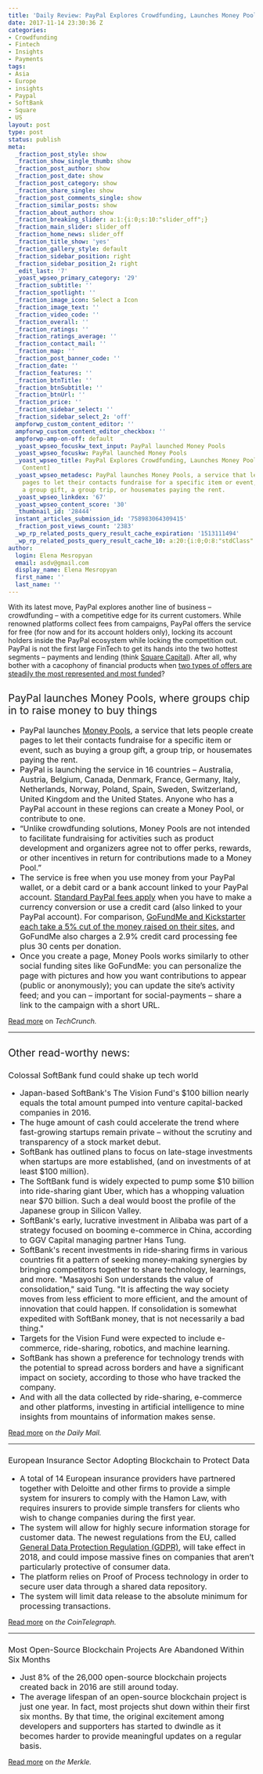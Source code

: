 ```yaml
---
title: 'Daily Review: PayPal Explores Crowdfunding, Launches Money Pools'
date: 2017-11-14 23:30:36 Z
categories:
- Crowdfunding
- Fintech
- Insights
- Payments
tags:
- Asia
- Europe
- insights
- Paypal
- SoftBank
- Square
- US
layout: post
type: post
status: publish
meta:
  _fraction_post_style: show
  _fraction_show_single_thumb: show
  _fraction_post_author: show
  _fraction_post_date: show
  _fraction_post_category: show
  _fraction_share_single: show
  _fraction_post_comments_single: show
  _fraction_similar_posts: show
  _fraction_about_author: show
  _fraction_breaking_slider: a:1:{i:0;s:10:"slider_off";}
  _fraction_main_slider: slider_off
  _fraction_home_news: slider_off
  _fraction_title_show: 'yes'
  _fraction_gallery_style: default
  _fraction_sidebar_position: right
  _fraction_sidebar_position_2: right
  _edit_last: '7'
  _yoast_wpseo_primary_category: '29'
  _fraction_subtitle: ''
  _fraction_spotlight: ''
  _fraction_image_icon: Select a Icon
  _fraction_image_text: ''
  _fraction_video_code: ''
  _fraction_overall: ''
  _fraction_ratings: ''
  _fraction_ratings_average: ''
  _fraction_contact_mail: ''
  _fraction_map: ''
  _fraction_post_banner_code: ''
  _fraction_date: ''
  _fraction_features: ''
  _fraction_btnTitle: ''
  _fraction_btnSubtitle: ''
  _fraction_btnUrl: ''
  _fraction_price: ''
  _fraction_sidebar_select: ''
  _fraction_sidebar_select_2: 'off'
  ampforwp_custom_content_editor: ''
  ampforwp_custom_content_editor_checkbox: ''
  ampforwp-amp-on-off: default
  _yoast_wpseo_focuskw_text_input: PayPal launched Money Pools
  _yoast_wpseo_focuskw: PayPal launched Money Pools
  _yoast_wpseo_title: PayPal Explores Crowdfunding, Launches Money Pools [Curated
    Content]
  _yoast_wpseo_metadesc: PayPal launches Money Pools, a service that lets people create
    pages to let their contacts fundraise for a specific item or event, such as buying
    a group gift, a group trip, or housemates paying the rent.
  _yoast_wpseo_linkdex: '67'
  _yoast_wpseo_content_score: '30'
  _thumbnail_id: '28444'
  instant_articles_submission_id: '758983064309415'
  _fraction_post_views_count: '2383'
  _wp_rp_related_posts_query_result_cache_expiration: '1513111494'
  _wp_rp_related_posts_query_result_cache_10: a:20:{i:0;O:8:"stdClass":2:{s:7:"post_id";s:5:"28408";s:5:"score";s:17:"155.3813327225089";}i:1;O:8:"stdClass":2:{s:7:"post_id";s:5:"24815";s:5:"score";s:17:"146.9093694160532";}i:2;O:8:"stdClass":2:{s:7:"post_id";s:5:"28106";s:5:"score";s:18:"143.76390897405724";}i:3;O:8:"stdClass":2:{s:7:"post_id";s:5:"23952";s:5:"score";s:18:"139.37218833242252";}i:4;O:8:"stdClass":2:{s:7:"post_id";s:5:"21293";s:5:"score";s:17:"139.3316464038544";}i:5;O:8:"stdClass":2:{s:7:"post_id";s:5:"19325";s:5:"score";s:18:"137.30230378808514";}i:6;O:8:"stdClass":2:{s:7:"post_id";s:5:"28182";s:5:"score";s:18:"136.90704790987428";}i:7;O:8:"stdClass":2:{s:7:"post_id";s:5:"18193";s:5:"score";s:18:"134.83716336553692";}i:8;O:8:"stdClass":2:{s:7:"post_id";s:5:"25127";s:5:"score";s:18:"130.69694420591702";}i:9;O:8:"stdClass":2:{s:7:"post_id";s:5:"16366";s:5:"score";s:17:"130.4124316462031";}i:10;O:8:"stdClass":2:{s:7:"post_id";s:5:"20607";s:5:"score";s:18:"124.12581740628094";}i:11;O:8:"stdClass":2:{s:7:"post_id";s:5:"25303";s:5:"score";s:18:"117.45645304046289";}i:12;O:8:"stdClass":2:{s:7:"post_id";s:5:"28259";s:5:"score";s:18:"113.24856619514534";}i:13;O:8:"stdClass":2:{s:7:"post_id";s:5:"28200";s:5:"score";s:18:"108.86962241477829";}i:14;O:8:"stdClass":2:{s:7:"post_id";s:5:"28184";s:5:"score";s:18:"102.08044515643353";}i:15;O:8:"stdClass":2:{s:7:"post_id";s:5:"27455";s:5:"score";s:17:"100.1698927887547";}i:16;O:8:"stdClass":2:{s:7:"post_id";s:5:"27133";s:5:"score";s:17:"99.39135548476335";}i:17;O:8:"stdClass":2:{s:7:"post_id";s:5:"28218";s:5:"score";s:16:"97.7452942947746";}i:18;O:8:"stdClass":2:{s:7:"post_id";s:5:"27516";s:5:"score";s:17:"96.96675699078325";}i:19;O:8:"stdClass":2:{s:7:"post_id";s:5:"24008";s:5:"score";s:17:"94.86139346209248";}}
author:
  login: Elena Mesropyan
  email: asdv@gmail.com
  display_name: Elena Mesropyan
  first_name: ''
  last_name: ''
---
```


<p><span style="font-weight: 400;">With its latest move, PayPal explores another line of business – crowdfunding – with a competitive edge for its current customers. While renowned platforms collect fees from campaigns, PayPal offers the service for free (for now and for its account holders only), locking its account holders inside the PayPal ecosystem while locking the competition out. PayPal is not the first large FinTech to get its hands into the two hottest segments – payments and lending (think </span><a href="https://squareup.com/townsquare/square-capital-now-offers-flexible-loans-to-boost-lending"><span style="font-weight: 400;">Square Capital</span></a><span style="font-weight: 400;">). After all, why bother with a cacophony of financial products when </span><a href="https://letstalkpayments.com/global-fintech-funding-36-bn-2016/"><span style="font-weight: 400;">two types of offers are steadily the most represented and most funded</span></a><span style="font-weight: 400;">?</span></p>
<h2><span style="font-weight: 400;">PayPal launches Money Pools, where groups chip in to raise money to buy things</span></h2>
<ul>
<li style="font-weight: 400;"><span style="font-size: 12pt;"><span style="font-weight: 400;">PayPal launches </span><a href="https://www.paypal.com/uk/webapps/mpp/money-pools"><span style="font-weight: 400;">Money Pools</span></a><span style="font-weight: 400;">, a service that lets people create pages to let their contacts fundraise for a specific item or event, such as buying a group gift, a group trip, or housemates paying the rent.</span></span></li>
<li style="font-weight: 400;"><span style="font-weight: 400; font-size: 12pt;">PayPal is launching the service in 16 countries – Australia, Austria, Belgium, Canada, Denmark, France, Germany, Italy, Netherlands, Norway, Poland, Spain, Sweden, Switzerland, United Kingdom and the United States. Anyone who has a PayPal account in these regions can create a Money Pool, or contribute to one. </span></li>
<li style="font-weight: 400;"><span style="font-weight: 400; font-size: 12pt;">“Unlike crowdfunding solutions, Money Pools are not intended to facilitate fundraising for activities such as product development and organizers agree not to offer perks, rewards, or other incentives in return for contributions made to a Money Pool.”</span></li>
<li style="font-weight: 400;"><span style="font-size: 12pt;"><span style="font-weight: 400;">The service is free when you use money from your PayPal wallet, or a debit card or a bank account linked to your PayPal account. </span><a href="https://www.paypal.com/gb/selfhelp/article/faq690"><span style="font-weight: 400;">Standard PayPal fees apply</span></a><span style="font-weight: 400;"> when you have to make a currency conversion or use a credit card (also linked to your PayPal account). For comparison, </span><a href="http://www.businessinsider.com/paypal-launches-p2p-funding-platform-2017-11?IR=T"><span style="font-weight: 400;">GoFundMe and Kickstarter each take a 5% cut of the money raised on their sites</span></a><span style="font-weight: 400;">, and GoFundMe also charges a 2.9% credit card processing fee plus 30 cents per donation.</span></span></li>
<li style="font-weight: 400;"><span style="font-weight: 400; font-size: 12pt;">Once you create a page, Money Pools works similarly to other social funding sites like GoFundMe: you can personalize the page with pictures and how you want contributions to appear (public or anonymously); you can update the site’s activity feed; and you can – important for social-payments – share a link to the campaign with a short URL.</span></li>
</ul>
<p><a href="https://techcrunch.com/2017/11/10/paypal-money-pools/"><span style="font-weight: 400;">Read more</span></a><span style="font-weight: 400;"> on </span><i><span style="font-weight: 400;">TechCrunch.</span></i></p>
<hr />
<h2><span style="font-weight: 400;">Other read-worthy news:</span></h2>
<h3><span style="font-weight: 400;">Colossal SoftBank fund could shake up tech world</span></h3>
<ul>
<li style="font-weight: 400;"><span style="font-weight: 400; font-size: 12pt;">Japan-based SoftBank's The Vision Fund's $100 billion nearly equals the total amount pumped into venture capital-backed companies in 2016.</span></li>
<li style="font-weight: 400;"><span style="font-weight: 400; font-size: 12pt;">The huge amount of cash could accelerate the trend where fast-growing startups remain private – without the scrutiny and transparency of a stock market debut.</span></li>
<li style="font-weight: 400;"><span style="font-weight: 400; font-size: 12pt;">SoftBank has outlined plans to focus on late-stage investments when startups are more established, (and on investments of at least $100 million).</span></li>
<li style="font-weight: 400;"><span style="font-weight: 400; font-size: 12pt;">The SoftBank fund is widely expected to pump some $10 billion into ride-sharing giant Uber, which has a whopping valuation near $70 billion. Such a deal would boost the profile of the Japanese group in Silicon Valley.</span></li>
<li style="font-weight: 400;"><span style="font-weight: 400; font-size: 12pt;">SoftBank's early, lucrative investment in Alibaba was part of a strategy focused on booming e-commerce in China, according to GGV Capital managing partner Hans Tung.</span></li>
<li style="font-weight: 400;"><span style="font-weight: 400; font-size: 12pt;">SoftBank's recent investments in ride-sharing firms in various countries fit a pattern of seeking money-making synergies by bringing competitors together to share technology, learnings, and more. "Masayoshi Son understands the value of consolidation," said Tung. "It is affecting the way society moves from less efficient to more efficient, and the amount of innovation that could happen. If consolidation is somewhat expedited with SoftBank money, that is not necessarily a bad thing."</span></li>
<li style="font-weight: 400;"><span style="font-weight: 400; font-size: 12pt;">Targets for the Vision Fund were expected to include e-commerce, ride-sharing, robotics, and machine learning.</span></li>
<li style="font-weight: 400;"><span style="font-weight: 400; font-size: 12pt;">SoftBank has shown a preference for technology trends with the potential to spread across borders and have a significant impact on society, according to those who have tracked the company.</span></li>
<li style="font-weight: 400;"><span style="font-weight: 400; font-size: 12pt;">And with all the data collected by ride-sharing, e-commerce and other platforms, investing in artificial intelligence to mine insights from mountains of information makes sense.</span></li>
</ul>
<p><a href="http://www.dailymail.co.uk/wires/afp/article-5073999/Colossal-SoftBank-fund-shake-tech-world.html"><span style="font-weight: 400;">Read more</span></a><span style="font-weight: 400;"> on <em>t</em></span><i><span style="font-weight: 400;">he Daily Mail.</span></i></p>
<hr />
<h3><span style="font-weight: 400;">European Insurance Sector Adopting Blockchain to Protect Data</span></h3>
<ul>
<li style="font-weight: 400;"><span style="font-weight: 400; font-size: 12pt;">A total of 14 European insurance providers have partnered together with Deloitte and other firms to provide a simple system for insurers to comply with the Hamon Law, with requires insurers to provide simple transfers for clients who wish to change companies during the first year.</span></li>
<li style="font-weight: 400;"><span style="font-size: 12pt;"><span style="font-weight: 400;">The system will allow for highly secure information storage for customer data. The newest regulations from the EU, called </span><a href="https://cointelegraph.com/news/how-blockchain-can-help-solve-global-regulatory-challenges-analysis"><span style="font-weight: 400;">General Data Protection Regulation (GDPR)</span></a><span style="font-weight: 400;">, will take effect in 2018, and could impose massive fines on companies that aren’t particularly protective of consumer data. </span></span></li>
<li style="font-weight: 400;"><span style="font-weight: 400; font-size: 12pt;">The platform relies on Proof of Process technology in order to secure user data through a shared data repository. </span></li>
<li style="font-weight: 400;"><span style="font-weight: 400; font-size: 12pt;">The system will limit data release to the absolute minimum for processing transactions. </span></li>
</ul>
<p><a href="https://cointelegraph.com/news/european-insurance-sector-adopting-blockchain-to-protect-data"><span style="font-weight: 400;">Read more</span></a><span style="font-weight: 400;"> on </span><i><span style="font-weight: 400;">the CoinTelegraph.</span></i></p>
<hr />
<h3><span style="font-weight: 400;">Most Open-Source Blockchain Projects Are Abandoned Within Six Months</span></h3>
<ul>
<li style="font-weight: 400;"><span style="font-weight: 400; font-size: 12pt;">Just 8% of the 26,000 open-source blockchain projects created back in 2016 are still around today.</span></li>
<li style="font-weight: 400;"><span style="font-weight: 400; font-size: 12pt;">The average lifespan of an open-source blockchain project is just one year. In fact, most projects shut down within their first six months. By that time, the original excitement among developers and supporters has started to dwindle as it becomes harder to provide meaningful updates on a regular basis. </span></li>
</ul>
<p><a href="https://themerkle.com/most-open-source-blockchain-projects-are-abandoned-within-six-months/"><span style="font-weight: 400;">Read more</span></a><span style="font-weight: 400;"> on </span><i><span style="font-weight: 400;">the Merkle.</span></i></p>
